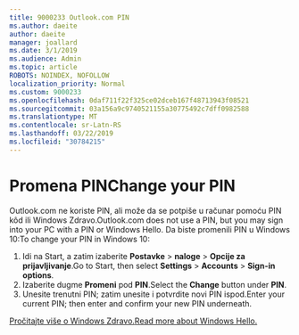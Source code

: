 ```yaml
---
title: 9000233 Outlook.com PIN
ms.author: daeite
author: daeite
manager: joallard
ms.date: 3/1/2019
ms.audience: Admin
ms.topic: article
ROBOTS: NOINDEX, NOFOLLOW
localization_priority: Normal
ms.custom: 9000233
ms.openlocfilehash: 0daf711f22f325ce02dceb167f48713943f08521
ms.sourcegitcommit: 03a156a9c9740521155a30775492c7dff0982588
ms.translationtype: MT
ms.contentlocale: sr-Latn-RS
ms.lasthandoff: 03/22/2019
ms.locfileid: "30784215"
---
```

# <a name="change-your-pin"></a><span data-ttu-id="61427-102">Promena PIN</span><span class="sxs-lookup"><span data-stu-id="61427-102">Change your PIN</span></span>

<span data-ttu-id="61427-103">Outlook.com ne koriste PIN, ali može da se potpiše u računar pomoću PIN kôd ili Windows Zdravo.</span><span class="sxs-lookup"><span data-stu-id="61427-103">Outlook.com does not use a PIN, but you may sign into your PC with a PIN or Windows Hello.</span></span> <span data-ttu-id="61427-104">Da biste promenili PIN u Windows 10:</span><span class="sxs-lookup"><span data-stu-id="61427-104">To change your PIN in Windows 10:</span></span>

1. <span data-ttu-id="61427-105">Idi na Start, a zatim izaberite **Postavke** > **naloge** > **Opcije za prijavljivanje**.</span><span class="sxs-lookup"><span data-stu-id="61427-105">Go to Start, then select **Settings** > **Accounts** > **Sign-in options**.</span></span>
2. <span data-ttu-id="61427-106">Izaberite dugme **Promeni** pod **PIN**.</span><span class="sxs-lookup"><span data-stu-id="61427-106">Select the **Change** button under **PIN**.</span></span>
3. <span data-ttu-id="61427-107">Unesite trenutni PIN; zatim unesite i potvrdite novi PIN ispod.</span><span class="sxs-lookup"><span data-stu-id="61427-107">Enter your current PIN; then enter and confirm your new PIN underneath.</span></span>

[<span data-ttu-id="61427-108">Pročitajte više o Windows Zdravo.</span><span class="sxs-lookup"><span data-stu-id="61427-108">Read more about Windows Hello.</span></span>](https://support.microsoft.com/help/17215/)